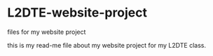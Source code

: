 # L2DTE-website-project
files for my website project

this is my read-me file about my website project for my L2DTE class.
